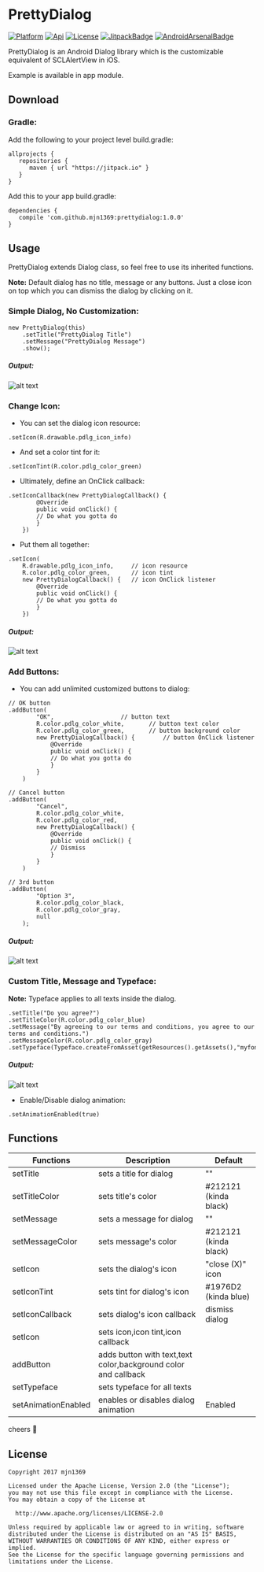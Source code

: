 [ProjectGithubUrl]:     https://github.com/mjn1369/prettydialog
[PlatformBadge]:  https://img.shields.io/badge/Platform-Android-blue.svg
[ApiBadge]:       https://img.shields.io/badge/API-10%2B-blue.svg
[AndroidArsenalBadge]: https://img.shields.io/badge/Android%20Arsenal-PrettyDialog-green.svg?style=flat
[AndroidArsenalUrl]: https://android-arsenal.com/details/1/6628
[ProjectLicenceUrl]:    http://www.apache.org/licenses/LICENSE-2.0
[LicenseBadge]:   https://img.shields.io/badge/License-Apache_v2.0-blue.svg
[JitpackBadge]:   https://jitpack.io/v/mjn1369/prettydialog.svg
[JitpackUrl]:    https://jitpack.io/#mjn1369/prettydialog
# PrettyDialog
[![Platform][PlatformBadge]][ProjectGithubUrl]
[![Api][ApiBadge]][ProjectGithubUrl]
[![License][LicenseBadge]][ProjectLicenceUrl]
[![JitpackBadge]][JitpackUrl]
[![AndroidArsenalBadge]][AndroidArsenalBadge]

PrettyDialog is an Android Dialog library which is the customizable equivalent of SCLAlertView in iOS.

Example is available in app module.
## Download
### Gradle:
Add the following to your project level build.gradle:

```
allprojects {
   repositories {
      maven { url "https://jitpack.io" }
   }
}
```

Add this to your app build.gradle:

```
dependencies {
   compile 'com.github.mjn1369:prettydialog:1.0.0'
}
```

## Usage
PrettyDialog extends Dialog class, so feel free to use its inherited functions.

**Note:** Default dialog has no title, message or any buttons. Just a close icon on top which you can dismiss the dialog by clicking on it.
### Simple Dialog, No Customization:

```
new PrettyDialog(this)
	.setTitle("PrettyDialog Title")
	.setMessage("PrettyDialog Message")
	.show();
```

##### Output:

![alt text](https://github.com/mjn1369/PrettyDialog/blob/master/Screenshots/1.png "Simple Dialog, No Customization")

### Change Icon:
- You can set the dialog icon resource:

```
.setIcon(R.drawable.pdlg_icon_info)
```

- And set a color tint for it:

```
.setIconTint(R.color.pdlg_color_green)
```

- Ultimately, define an OnClick callback:

```
.setIconCallback(new PrettyDialogCallback() {
	    @Override
	    public void onClick() {
		// Do what you gotta do
	    }
	})
```

- Put them all together:
```
.setIcon(
	R.drawable.pdlg_icon_info,     // icon resource
	R.color.pdlg_color_green,      // icon tint
	new PrettyDialogCallback() {   // icon OnClick listener
	    @Override
	    public void onClick() {
		// Do what you gotta do
	    }
	})
```

##### Output:

![alt text](https://github.com/mjn1369/PrettyDialog/blob/master/Screenshots/2.png "Customize icon")

### Add Buttons:
- You can add unlimited customized buttons to dialog: 

```
// OK button
.addButton(
		"OK",					// button text
		R.color.pdlg_color_white,		// button text color
		R.color.pdlg_color_green,		// button background color
		new PrettyDialogCallback() {		// button OnClick listener
		    @Override
		    public void onClick() {
			// Do what you gotta do
		    }
		}
	)
	
// Cancel button
.addButton(
		"Cancel",
		R.color.pdlg_color_white,
		R.color.pdlg_color_red,
		new PrettyDialogCallback() {
		    @Override
		    public void onClick() {
			// Dismiss
		    }
		}
	)
	
// 3rd button
.addButton(
		"Option 3",
		R.color.pdlg_color_black,
		R.color.pdlg_color_gray,
		null
	);
```

##### Output:

![alt text](https://github.com/mjn1369/PrettyDialog/blob/master/Screenshots/3.png "Added custom buttons")

### Custom Title, Message and Typeface:

**Note:** Typeface applies to all texts inside the dialog.

```
.setTitle("Do you agree?")
.setTitleColor(R.color.pdlg_color_blue)
.setMessage("By agreeing to our terms and conditions, you agree to our terms and conditions.")
.setMessageColor(R.color.pdlg_color_gray)
.setTypeface(Typeface.createFromAsset(getResources().getAssets(),"myfont.otf"))
```

##### Output:

![alt text](https://github.com/mjn1369/PrettyDialog/blob/master/Screenshots/4.png "Custom Title, Message and Typeface")

- Enable/Disable dialog animation:

```
.setAnimationEnabled(true)
```

## Functions

 |            Functions            |            Description            |            Default            |
 | ------------------------------- | -------------------------------   | --------------------------    |
 | setTitle                      | sets a title for dialog           |  ""                           |
 | setTitleColor                | sets title's color                |  #212121 (kinda black)        |
 | setMessage               | sets a message for dialog         |  ""                           |
 | setMessageColor               | sets message's color              |  #212121 (kinda black)        |
 | setIcon                      | sets the dialog's icon            |  "close (X)" icon             |
 | setIconTint                 | sets tint for dialog's icon       |  #1976D2 (kinda blue)         |
 | setIconCallback              | sets dialog's icon callback       |  dismiss dialog               |
 | setIcon                 | sets icon,icon tint,icon callback |                               |
 | addButton                   | adds button with text,text color,background color and callback|   |
 | setTypeface                  | sets typeface for all texts       |                               |
 | setAnimationEnabled       | enables or disables dialog animation| Enabled                     |

cheers :beers:

## License
 
 ```
Copyright 2017 mjn1369

Licensed under the Apache License, Version 2.0 (the "License");
you may not use this file except in compliance with the License.
You may obtain a copy of the License at

   http://www.apache.org/licenses/LICENSE-2.0

Unless required by applicable law or agreed to in writing, software
distributed under the License is distributed on an "AS IS" BASIS,
WITHOUT WARRANTIES OR CONDITIONS OF ANY KIND, either express or implied.
See the License for the specific language governing permissions and
limitations under the License.
 
```  
